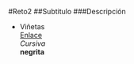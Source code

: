 #Reto2 
##Subtitulo
###Descripción  
- Viñetas  
[Enlace](http://google.com)  
*Cursiva*  
**negrita**  


